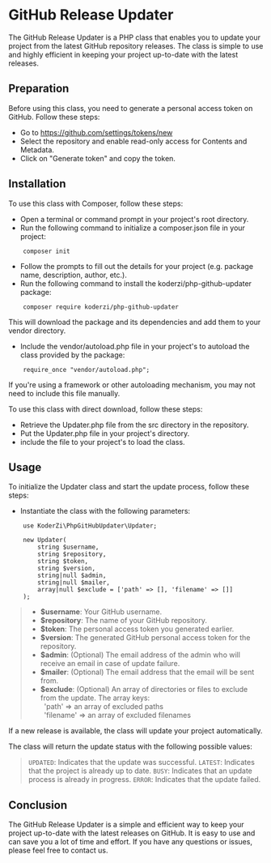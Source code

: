 # GitHub Release Updater

The GitHub Release Updater is a PHP class that enables you to update your project from the latest GitHub repository releases. The class is simple to use and highly efficient in keeping your project up-to-date with the latest releases.

## Preparation

Before using this class, you need to generate a personal access token on GitHub. Follow these steps:

- Go to https://github.com/settings/tokens/new
- Select the repository and enable read-only access for Contents and Metadata.
- Click on "Generate token" and copy the token.

## Installation

To use this class with Composer, follow these steps:
- Open a terminal or command prompt in your project's root directory.
- Run the following command to initialize a composer.json file in your project:

```
    composer init
```

- Follow the prompts to fill out the details for your project (e.g. package name, description, author, etc.).
- Run the following command to install the koderzi/php-github-updater package:

```
    composer require koderzi/php-github-updater
```

This will download the package and its dependencies and add them to your vendor directory.

- Include the vendor/autoload.php file in your project's to autoload the class provided by the package:

```
    require_once "vendor/autoload.php";
```

If you're using a framework or other autoloading mechanism, you may not need to include this file manually.

To use this class with direct download, follow these steps:

- Retrieve the Updater.php file from the src directory in the repository.
- Put the Updater.php file in your project's directory.
- include the file to your project's to load the class.

## Usage

To initialize the Updater class and start the update process, follow these steps:
- Instantiate the class with the following parameters:

```
    use KoderZi\PhpGitHubUpdater\Updater;

    new Updater(
        string $username,
        string $repository,
        string $token,
        string $version,
        string|null $admin,
        string|null $mailer,
        array|null $exclude = ['path' => [], 'filename' => []]
    );
```

>- __$username__: Your GitHub username.
>- __$repository__: The name of your GitHub repository.
>- __$token__: The personal access token you generated earlier.
>- __$version__: The generated GitHub personal access token for the repository.
>- __$admin__: (Optional) The email address of the admin who will receive an email in case of update failure.
>- __$mailer__: (Optional) The email address that the email will be sent from.
>- __$exclude__: (Optional) An array of directories or files to exclude from the update. The array keys:<br>&ensp;'path' => an array of excluded paths<br>&ensp;'filename' => an array of excluded filenames

If a new release is available, the class will update your project automatically. 

The class will return the update status with the following possible values:

>`UPDATED`: Indicates that the update was successful. 
>`LATEST`: Indicates that the project is already up to date. 
>`BUSY`: Indicates that an update process is already in progress. 
>`ERROR`: Indicates that the update failed. 

## Conclusion

The GitHub Release Updater is a simple and efficient way to keep your project up-to-date with the latest releases on GitHub. It is easy to use and can save you a lot of time and effort. If you have any questions or issues, please feel free to contact us.
